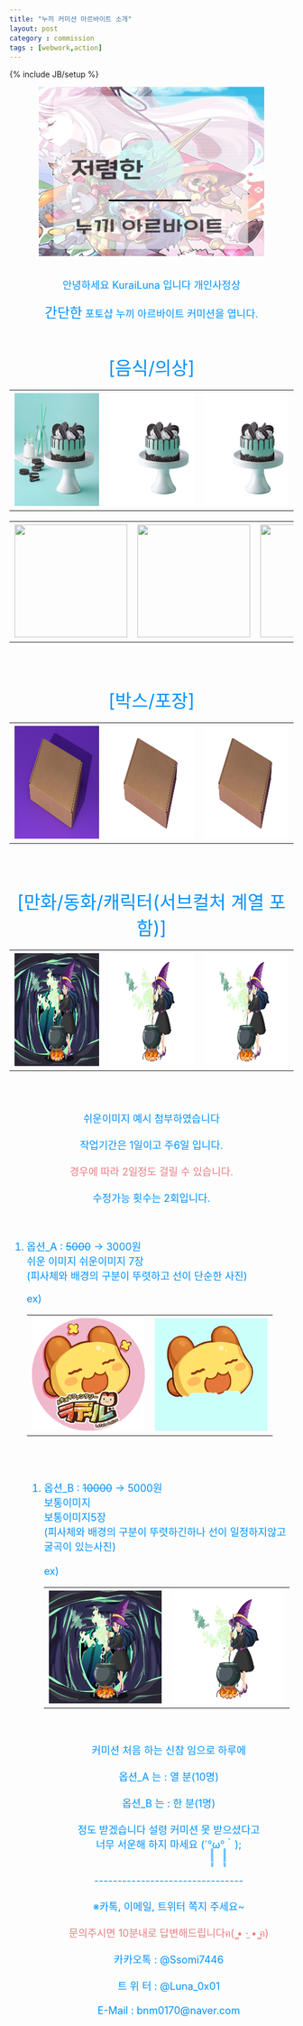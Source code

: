 ```yaml
---
title: "누끼 커미션 아르바이트 소개"
layout: post
category : commission
tags : [webwork,action]
---
```

{% include JB/setup %}

<div align="center" >
<img src="/NA/NA0.png" width="400" height="300"> <br>
</div><br>



<br>
<font size="4em" color="#0091ff">

<center>안녕하세요 KuraiLuna 입니다 개인사정상 
<br>


<font size="5em" color="#0091ff">간단한</font> 포토샵 누끼 아르바이트 커미션을 엽니다.</center>
<br>

<center><font size="6em" color="#0091ff">[음식/의상]</font></center>


<center><table>
	<th><img src="/NA/FN/MC_A.jpg" width="200" height="200"></th>
	<th><img src="/NA/FN/MC_B.png" width="200" height="200"> </th>
    <th><img src="/NA/FN/MC_C.png" width="200" height="200"></th>
</table>
<table>
	<th><img src="/NA/FN/E_A.jpg" width="200" height="200"></th>
	<th><img src="/NA/FN/E_B.png" width="200" height="200"> </th>
    <th><img src="/NA/FN/E_C.png" width="200" height="200"></th>
</table></center>

  <br><br>

<center><font size="6em" color="#0091ff">[박스/포장]</font></center>


<center><table>
	<th><img src="/NA/Box/B_A.jpg" width="200" height="200"></th>
	<th><img src="/NA/Box/B_B.png" width="200" height="200"> </th>
    <th><img src="/NA/Box/B_C.png" width="200" height="200"></th>
</table></center>

<br><br>

<center><font size="6em" color="#0091ff">[만화/동화/캐릭터(서브컬처 계열 포함)]</font></center>


<center><table>
	<th><img src="/NA/AD/W_A.jpg" width="200" height="200"></th>
	<th><img src="/NA/AD/W_B.png" width="200" height="200"> </th>
    <th><img src="/NA/AD/W_C.png" width="200" height="200"></th>
</table></center>


</font> <br><br>
<font size="4em" color="#0091ff">


<center>쉬운이미지 예시 첨부하였습니다<br><br>
작업기간은 1일이고 주6일 입니다.<br><br> <font size="4em" color="#e97d81">경우에 따라 2일정도 걸릴 수 있습니다.</font><br><br>수정가능 횟수는 2회입니다. <br></center>
<br>
<br>

1. 옵션_A : ~~5000~~ → 3000원<br>
   쉬운 이미지
   쉬운이미지 7장 <br>(피사체와 배경의 구분이 뚜렷하고 선이 단순한 사진)<br>

   ex) <br>
   <table>
	<th><img src="/NA/E/E_L.png" width="200" height="200"></th>
	<th><img src="/NA/E/E_L2.png" width="200" height="200"></th>

</table>
   
   
<br><br>

1. 옵션_B : ~~10000~~ → 5000원<br>
    보통이미지<br>
    보통이미지5장 <br>
    (피사체와 배경의 구분이 뚜렷하긴하나 선이 일정하지않고 굴곡이 있는사진)<br><br>
   ex) <br>
   <table>
	<th><img src="/NA/AD/W_A.jpg" width="200" height="200"></th>
	<th><img src="/NA/AD/W_B.png" width="200" height="200"></th>

</table>
<br><br>

<center>커미션 처음 하는 신참 임으로 하루에<br><br>
옵션_A 는 : 열 분(10명)<br>
<br>
옵션_B 는 : 한 분(1명)<br>
<br>
정도 받겠습니다 설령 커미션 못 받으셨다고<br> 너무 서운해 하지 마세요 (´°̥̥̥̥̥̥̥̥ω°̥̥̥̥̥̥̥̥｀);</center><br>

<br>
<center>--------------------------------</center><br>

<center>※카톡, 이메일, 트위터 쪽지 주세요~</center><br>

<center><font size="4em" color="#e97d81">문의주시면 10분내로 답변해드립니다ฅ( ̳• ·̫ • ̳ฅ)
</font></center><br>

<center>카카오톡 : @Ssomi7446<br>
<br>
트 위 터 : @Luna_0x01<br>
<br>
E-Mail  : bnm0170@naver.com</center><br>



